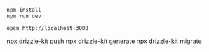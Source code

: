 ```
npm install
npm run dev
```

```
open http://localhost:3000
```

npx drizzle-kit push
npx drizzle-kit generate
npx drizzle-kit migrate
